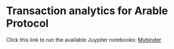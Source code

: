# Transaction analytics for Arable Protocol

Click this link to run the available Juypiter notebooks: [Mybinder](https://mybinder.org/v2/gh/Gunther-Schulz/acre-volume/HEAD)